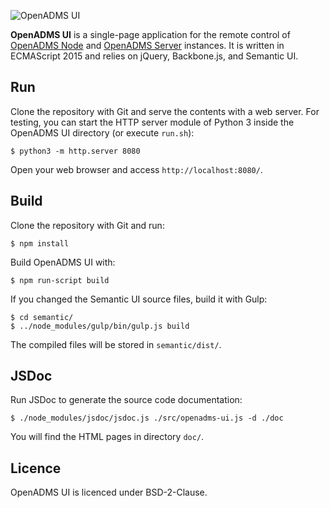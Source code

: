 ![OpenADMS UI](https://www.dabamos.de/github/openadms.png)

**OpenADMS UI** is a single-page application for the remote control of
[OpenADMS Node](https://github.com/dabamos/openadms-node/) and
[OpenADMS Server](https://github.com/dabamos/openadms-server/)
instances. It is written in ECMAScript 2015 and relies on jQuery, Backbone.js,
and Semantic UI.

## Run
Clone the repository with Git and serve the contents with a web server.
For testing, you can start the HTTP server module of Python 3 inside the
OpenADMS UI directory (or execute ``run.sh``):
```
$ python3 -m http.server 8080
```
Open your web browser and access ``http://localhost:8080/``.

## Build
Clone the repository with Git and run:
```
$ npm install
```
Build OpenADMS UI with:
```
$ npm run-script build
```
If you changed the Semantic UI source files, build it with Gulp:
```
$ cd semantic/
$ ../node_modules/gulp/bin/gulp.js build
```
The compiled files will be stored in ``semantic/dist/``.

## JSDoc
Run JSDoc to generate the source code documentation:
```
$ ./node_modules/jsdoc/jsdoc.js ./src/openadms-ui.js -d ./doc
```
You will find the HTML pages in directory ``doc/``.

## Licence
OpenADMS UI is licenced under BSD-2-Clause.